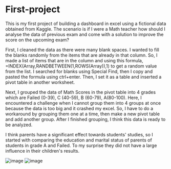 # First-project
This is my first project of building a dashboard in excel using a fictional data obtained from Kaggle. The scenario is if I were a Math teacher how should I analyse the data of previous exam and come with a solution to improve the score on the upcoming exam?

First, I cleaned the data as there were many blank spaces. I wanted to fill the blanks randomly from the items that are already in that column. So, I made a list of items that are in the column and using this formula, =INDEX(Array,RANDBETWEEN(1,ROWS(Array)),1) to get a random value from the list. I searched for blanks using Special Find, then I copy and pasted the formula using ctrl+enter. Then, I set it as a table and inserted a pivot table in another worksheet. 

Next, I grouped the data of Math Scores in the pivot table into 4 grades which are Failed (0-39), C (40-59), B (60-79), A(80-100). Here, I encountered a challenge when I cannot group them into 4 groups at once because the data is too big and it crashed my excel. So, I have to do a workaround by grouping them one at a time, then make a new pivot table and add another group. After I finished grouping, I think this data is ready to be analyzed.

I think parents have a significant effect towards students' studies, so I started with comparing the education and marital status of parents of students in grade A and Failed. To my surprise they did not have a large influence in their children's results. 

![image](https://github.com/Shafik97/First-project/assets/136435447/dfb4f706-4543-42a1-81ff-e195083d530f)
![image](https://github.com/Shafik97/First-project/assets/136435447/e80e7ef8-d465-4b6b-88c1-1c0c9275359a)

